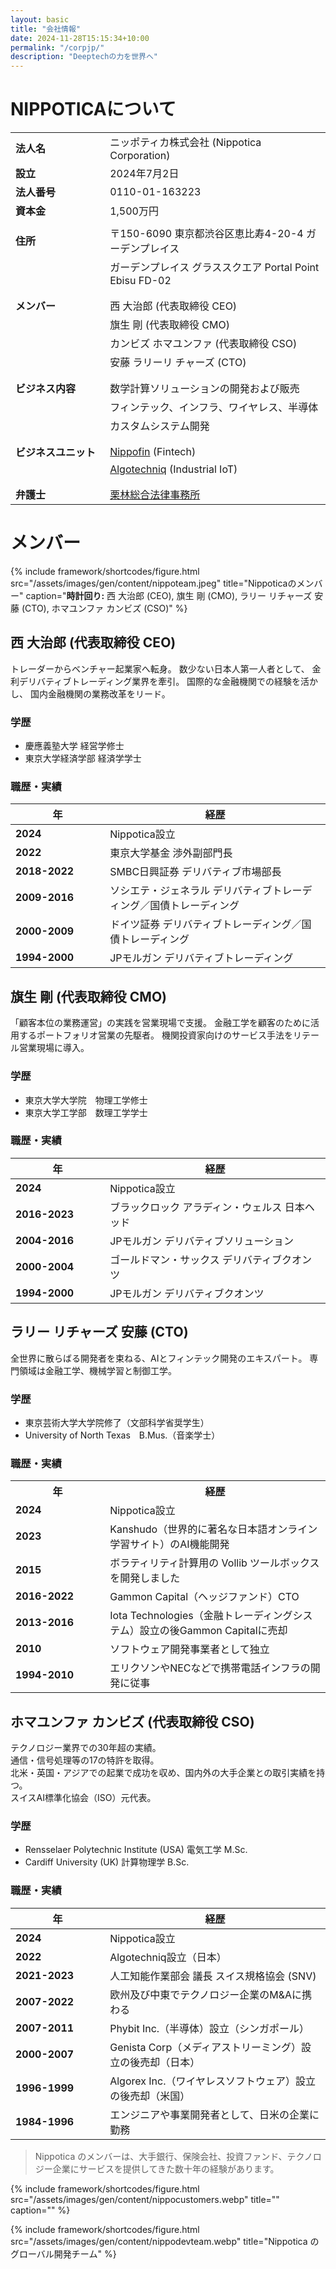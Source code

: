 ```yaml
---
layout: basic
title: "会社情報"
date: 2024-11-28T15:15:34+10:00
permalink: "/corpjp/"
description: "Deeptechの力を世界へ"
---
```


# NIPPOTICAについて

<style>
    table {
        width: 100%;
    }
    td:first-child {
        width: 30%;
        font-weight: bold;
    }
    td:last-child {
        width: 70%;
    }
</style>

<table>
    <tr>
        <td>法人名</td>
        <td>ニッポティカ株式会社 (Nippotica Corporation)</td>
    </tr>
    <tr>
        <td>設立</td>
        <td>2024年7月2日</td>
    </tr>
    <tr>
        <td>法人番号</td>
        <td>0110-01-163223</td>
    </tr>
    <tr>
        <td>資本金</td>
        <td>1,500万円</td>
    </tr>
    <tr>
        <td></td>
        <td></td>
    </tr>
    <tr>
        <td>住所</td>
        <td>〒150-6090 東京都渋谷区恵比寿4-20-4 ガーデンプレイス</td>
    </tr>
    <tr>
        <td></td>
        <td>ガーデンプレイス グラススクエア Portal Point Ebisu FD-02</td>
    </tr>
    <tr>
        <td></td>
        <td></td>
    </tr>
    <tr>
        <td></td>
        <td></td>
    </tr>
    <tr>
        <td>メンバー</td>
        <td>西 大治郎 (代表取締役 CEO)</td>
    </tr>
    <tr>
        <td></td>
        <td>旗生 剛 (代表取締役 CMO)</td>
    </tr>
    <tr>
        <td></td>
        <td> カンビズ ホマユンファ (代表取締役 CSO)</td>
    </tr>
    <tr>
        <td></td>
        <td>安藤 ラリーリ チャーズ (CTO)</td>
    </tr>
    <tr>
        <td></td>
        <td></td>
    </tr>
    <tr>
        <td></td>
        <td></td>
    </tr>
    <tr>
        <td>ビジネス内容</td>
        <td>数学計算ソリューションの開発および販売</td>
    </tr>
    <tr>
        <td></td>
        <td>フィンテック、インフラ、ワイヤレス、半導体</td>
    </tr>
    <tr>
        <td></td>
        <td>カスタムシステム開発</td>
    </tr>
    <tr>
        <td></td>
        <td></td>
    </tr>
    <tr>
        <td></td>
        <td></td>
    </tr>
    <tr>
        <td>ビジネスユニット</td>
        <td><a href="https://www.nippofin.com/" target="_blank" rel="noopener noreferrer">Nippofin</a> (Fintech)</td>
    </tr>
    <tr>
        <td></td>
        <td><a href="https://www.algotechniq.com/" target="_blank" rel="noopener noreferrer">Algotechniq</a> (Industrial IoT)</td>
    </tr>
    <tr>
        <td></td>
        <td></td>
    </tr>
    <tr>
        <td></td>
        <td></td>
    </tr>
<tr>
    <td>弁護士</td>
    <td><a href="https://kslaw.jp/office/" target="_blank" rel="noopener noreferrer">栗林総合法律事務所</a></td>
</tr>

</table>

# メンバー



{% include framework/shortcodes/figure.html src="/assets/images/gen/content/nippoteam.jpeg" title="Nippoticaのメンバー" caption="<strong>時計回り:</strong> 西 大治郎 (CEO), 旗生 剛 (CMO), ラリー リチャーズ 安藤 (CTO),  ホマユンファ カンビズ (CSO)" %}

## 西 大治郎 (代表取締役 CEO) 

トレーダーからベンチャー起業家へ転身。 数少ない日本人第一人者として、 金利デリバティブトレーディング業界を牽引。 
国際的な金融機関での経験を活かし、 国内金融機関の業務改革をリード。

### 学歴
- 慶應義塾大学 経営学修士
- 東京大学経済学部 経済学学士

### 職歴・実績

| 年 | 経歴 |
|----|------|
| 2024 | Nippotica設立 |
| 2022 | 東京大学基金 渉外副部門長 |
| 2018-2022 | SMBC日興証券 デリバティブ市場部長 |
| 2009-2016 | ソシエテ・ジェネラル デリバティブトレーディング／国債トレーディング |
| 2000-2009 | ドイツ証券 デリバティブトレーディング／国債トレーディング |
| 1994-2000 | JPモルガン デリバティブトレーディング |

## 旗生 剛 (代表取締役 CMO) 

「顧客本位の業務運営」の実践を営業現場で支援。
金融工学を顧客のために活用するポートフォリオ営業の先駆者。
機関投資家向けのサービス手法をリテール営業現場に導入。

### 学歴

- 東京大学大学院　物理工学修士
- 東京大学工学部　数理工学学士

### 職歴・実績

| 年 | 経歴 |
|----|------|
| 2024 | Nippotica設立 |
| 2016-2023 | ブラックロック アラディン・ウェルス 日本ヘッド |
| 2004-2016 | JPモルガン デリバティブソリューション |
| 2000-2004 | ゴールドマン・サックス デリバティブクオンツ |
| 1994-2000 | JPモルガン デリバティブクオンツ |

## ラリー リチャーズ 安藤 (CTO)


全世界に散らばる開発者を束ねる、AIとフィンテック開発のエキスパート。
専門領域は金融工学、機械学習と制御工学。


### 学歴

- 東京芸術大学大学院修了（文部科学省奨学生）
- University of North Texas　B.Mus.（音楽学士）

### 職歴・実績

<table>
  <tr>
    <th style="width: 20%;">年</th>
    <th>経歴</th>
  </tr>
  <tr>
    <td>2024</td>
    <td>Nippotica設立</td>
  </tr>
  <tr>
    <td>2023</td>
    <td>Kanshudo（世界的に著名な日本語オンライン学習サイト）のAI機能開発</td>
  </tr>
  <tr>
    <td>2015</td>
    <td>ボラティリティ計算用の Vollib ツールボックスを開発しました</td>
  </tr>
  <tr>
    <td>2016-2022</td>
    <td>Gammon Capital（ヘッジファンド）CTO</td>
  </tr>
  <tr>
    <td>2013-2016</td>
    <td>Iota Technologies（金融トレーディングシステム）設立の後Gammon Capitalに売却</td>
  </tr>
  <tr>
    <td>2010</td>
    <td>ソフトウェア開発事業者として独立</td>
  </tr>
  <tr>
    <td>1994-2010</td>
    <td>エリクソンやNECなどで携帯電話インフラの開発に従事</td>
  </tr>
</table>


## ホマユンファ カンビズ  (代表取締役 CSO) 

テクノロジー業界での30年超の実績。  
通信・信号処理等の17の特許を取得。  
北米・英国・アジアでの起業で成功を収め、国内外の大手企業との取引実績を持つ。  
スイスAI標準化協会（ISO）元代表。

### 学歴

- Rensselaer Polytechnic Institute (USA) 電気工学 M.Sc.
- Cardiff University (UK) 計算物理学 B.Sc.

### 職歴・実績

| 年 | 経歴 |
|----|------|
| 2024 | Nippotica設立 |
| 2022 | Algotechniq設立（日本） |
| 2021-2023 | 人工知能作業部会 議長 スイス規格協会 (SNV) |
| 2007-2022 | 欧州及び中東でテクノロジー企業のM&Aに携わる |
| 2007-2011 | Phybit Inc.（半導体）設立（シンガポール） |
| 2000-2007 | Genista Corp（メディアストリーミング）設立の後売却（日本） |
| 1996-1999 | Algorex Inc.（ワイヤレスソフトウェア）設立の後売却（米国） |
| 1984-1996 | エンジニアや事業開発者として、日米の企業に勤務 |

> Nippotica のメンバーは、大手銀行、保険会社、投資ファンド、テクノロジー企業にサービスを提供してきた数十年の経験があります。

{% include framework/shortcodes/figure.html src="/assets/images/gen/content/nippocustomers.webp" title="" caption="" %}

{% include framework/shortcodes/figure.html src="/assets/images/gen/content/nippodevteam.webp" title="Nippotica のグローバル開発チーム" %}


